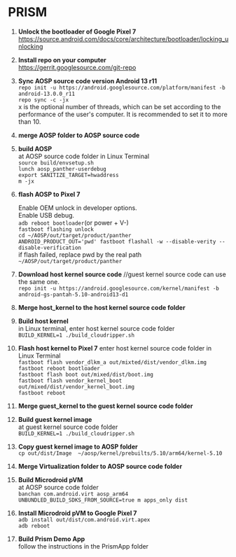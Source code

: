 # PRISM
1. **Unlock the bootloader of Google Pixel 7**  
   https://source.android.com/docs/core/architecture/bootloader/locking_unlocking  
3. **Install repo on your computer**  
   https://gerrit.googlesource.com/git-repo  
4. **Sync AOSP source code version Android 13 r11**  
   `repo init -u https://android.googlesource.com/platform/manifest -b android-13.0.0_r11`  
   `repo sync -c -jx`  
   x is the optional number of threads, which can be set according to the performance of the user's computer. It is recommended to set it to more than 10.  
6. **merge AOSP folder to AOSP source code**
7. **build AOSP**  
   at AOSP source code folder in Linux Terminal  
   `source build/envsetup.sh`    
   `lunch aosp_panther-userdebug`    
   `export SANITIZE_TARGET=hwaddress`     
   `m -jx`    

8. **flash AOSP to Pixel 7**
   
   Enable OEM unlock in developer options.  
   Enable USB debug.  
   `adb reboot bootloader`(or power + V-)  
   `fastboot flashing unlock`  
   `cd ~/AOSP/out/target/product/panther`  
   `ANDROID_PRODUCT_OUT='pwd' fastboot flashall -w --disable-verity --disable-verification`  
   if flash failed, replace pwd by the real path `~/AOSP/out/target/product/panther`    
   
10. **Download host kernel source code**   //guest kernel source code can use the same one.  
    `repo init -u https://android.googlesource.com/kernel/manifest -b android-gs-pantah-5.10-android13-d1`    
11. **Merge host_kernel to the host kernel source code folder**
12. **Build host kernel**  
    in Linux terminal, enter host kernel source code folder<br>
    `BUILD_KERNEL=1 ./build_cloudripper.sh`   
13. **Flash host kernel to Pixel 7**
    enter host kernel source code folder in Linux Terminal   
    `fastboot flash vendor_dlkm_a out/mixted/dist/vendor_dlkm.img`  
    `fastboot reboot bootloader`  
    `fastboot flash boot out/mixed/dist/boot.img`  
    `fastboot flash vendor_kernel_boot out/mixed/dist/vendor_kernel_boot.img`  
    `fastboot reboot`
14. **Merge guest_kernel to the guest kernel source code folder**<br>
15. **Build guest kernel image**<br>
    at guest kernel source code folder<br>
    `BUILD_KERNEL=1 ./build_cloudripper.sh`<br>   
16. **Copy guest kernel image to AOSP folder**  
    `cp out/dist/Image  ~/aosp/kernel/prebuilts/5.10/arm64/kernel-5.10`  
18. **Merge Virtualization folder to AOSP source code folder**
19. **Build Microdroid pVM**<br>
    at AOSP source code folder<br>
    `banchan com.android.virt aosp_arm64`<br>
    `UNBUNDLED_BUILD_SDKS_FROM_SOURCE=true m apps_only dist`<br> 
20. **Install Microdroid pVM to Google Pixel 7**<br>
    `adb install out/dist/com.android.virt.apex`<br>
    `adb reboot`<br>
21. **Build Prism Demo App**<br>
   follow the instructions in the PrismApp folder

